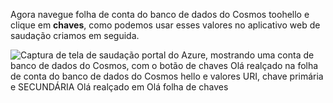   Agora navegue folha de conta do banco de dados do Cosmos toohello e clique em **chaves**, como podemos usar esses valores no aplicativo web de saudação criamos em seguida.

![Captura de tela de saudação portal do Azure, mostrando uma conta de banco de dados do Cosmos, com o botão de chaves Olá realçado na folha de conta do banco de dados do Cosmos hello e valores URI, chave primária e SECUNDÁRIA Olá realçado em Olá folha de chaves](./media/cosmos-db-keys/keys.png)


